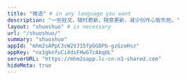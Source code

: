 ```yaml
---
title: "微语" # in any language you want
description: "一些轻文，随时更新，随意更新，减少创作心智负担。"
layout: "shuoshuo" # is necessary
url: "/shuoshuo/"
summary: "shuoshuo"
appId: "mhm2sAPpC3cW2VJ15fpGGDPb-gzGzoHsz"
appKey: "nx1gknfuCi4dsFHwG7cAbqUL"
serverURL: "https://mhm2sapp.lc-cn-n1-shared.com"
hideMeta: true
---
```

